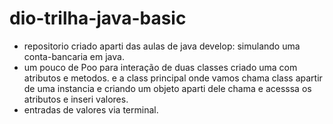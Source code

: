 # dio-trilha-java-basic 

 - repositorio criado aparti das aulas de java develop: simulando uma conta-bancaria em java.
 - um pouco de Poo  para interação de duas classes criado uma com atributos e metodos. e a class principal onde vamos chama class apartir de uma instancia e criando um  objeto aparti dele chama e acesssa os atributos e inseri valores.
 -  entradas de valores via terminal.

